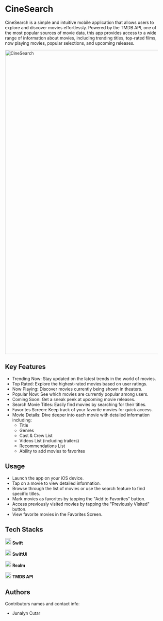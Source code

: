 # CineSearch

CineSearch is a simple and intuitive mobile application that allows users to explore and discover movies effortlessly. Powered by the TMDB API, one of the most popular sources of movie data, this app provides access to a wide range of information about movies, including trending titles, top-rated films, now playing movies, popular selections, and upcoming releases.

<img src="https://github.com/cutarj/CineSearch/assets/90694104/4f3c22a7-7546-4f99-8c51-c8c569091ad4" alt="CineSearch" width="1000"/>

## Key Features

* Trending Now: Stay updated on the latest trends in the world of movies.
* Top Rated: Explore the highest-rated movies based on user ratings.
* Now Playing: Discover movies currently being shown in theaters.
* Popular Now: See which movies are currently popular among users.
* Coming Soon: Get a sneak peek at upcoming movie releases.
* Search Movie Titles: Easily find movies by searching for their titles.
* Favorites Screen: Keep track of your favorite movies for quick access.
* Movie Details: Dive deeper into each movie with detailed information including:
  - Title
  - Genres
  - Cast & Crew List
  - Videos List (including trailers)
  - Recommendations List
  - Ability to add movies to favorites

## Usage

* Launch the app on your iOS device.
* Tap on a movie to view detailed information.
* Browse through the list of movies or use the search feature to find specific titles.
* Mark movies as favorites by tapping the "Add to Favorites" button.
* Access previously visited movies by tapping the "Previously Visited" button.
* View favorite movies in the Favorites Screen.

## Tech Stacks

<img src="https://github.com/cutarj/CineSearch/assets/90694104/9e258aad-3078-42da-8937-6d7847eab383" alt="CineSearch" width="20"/> **Swift**

<img src="https://github.com/cutarj/CineSearch/assets/90694104/9b5fb606-cd9e-47e7-9a3a-e7ace46763e7" alt="CineSearch" width="20"/> **SwiftUI**

<img src="https://github.com/cutarj/CineSearch/assets/90694104/afbfd269-70b9-44e6-b36e-e951e8c93976" alt="CineSearch" width="20"/> **Realm**

<img src="https://github.com/cutarj/CineSearch/assets/90694104/65501450-1d9e-45e9-8126-bb2d5e94f5a6" alt="CineSearch" width="20"/> **TMDB API**

## Authors

Contributors names and contact info:
* Junalyn Cutar

